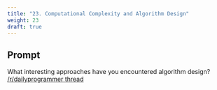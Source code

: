 ```yaml
---
title: "23. Computational Complexity and Algorithm Design"
weight: 23
draft: true
---
```


## Prompt

What interesting approaches have you encountered algorithm design? [/r/dailyprogrammer thread](https://www.reddit.com/r/dailyprogrammer/comments/36iufn/weekly_23_computational_complexity_and_algorithm/)

